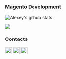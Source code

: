 ### Magento Development

![Alexey's github stats](https://github-readme-stats.vercel.app/api?username=ityetti)

![](https://komarev.com/ghpvc/?username=ityetti&color=brightgreen)

### Contacts
[<img align="left" alt="Email" width="22px" src="https://cdn.jsdelivr.net/npm/simple-icons@3.7.0/icons/gmail.svg" />][email]
[<img align="left" alt="YouTube" width="22px" src="https://cdn.jsdelivr.net/npm/simple-icons@v3/icons/youtube.svg" />][youtube]
[<img align="left" alt="LinkedIn" width="22px" src="https://cdn.jsdelivr.net/npm/simple-icons@v3/icons/linkedin.svg" />][linkedin]

[email]: mailto:ityetti@gmail.com
[youtube]: https://www.youtube.com/channel/UCRxMrNYtYkZSzUITOLvsVrQ/
[linkedin]: https://www.linkedin.com/in/borovik/
